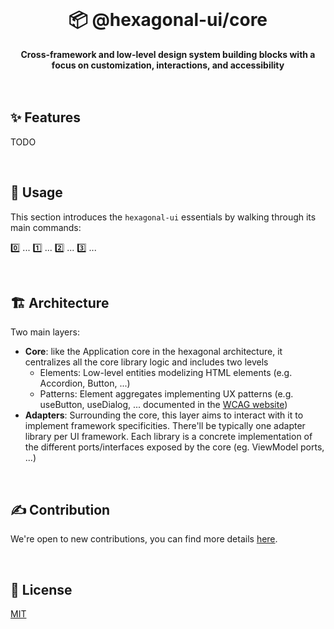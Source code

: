 <br>
<div align="center">
    <h1>📦 @hexagonal-ui/core</h1>
    <strong>Cross-framework and low-level design system building blocks with a focus on customization, interactions, and accessibility</strong>
</div>
<br>
<br>

## ✨ Features

TODO

<br>

## 🚀 Usage

This section introduces the `hexagonal-ui` essentials by walking through its main commands:

0️⃣ ...
1️⃣ ...
2️⃣ ...
3️⃣ ...

<br>

## 🏗️ Architecture

Two main layers:

-   **Core**: like the Application core in the hexagonal architecture, it centralizes all the core library logic and includes two levels
    -   Elements: Low-level entities modelizing HTML elements (e.g. Accordion, Button, ...)
    -   Patterns: Element aggregates implementing UX patterns (e.g. useButton, useDialog, ... documented in the [WCAG website](https://www.w3.org/WAI/ARIA/apg/patterns/))
-   **Adapters**: Surrounding the core, this layer aims to interact with it to implement framework specificities. There'll be typically one adapter library per UI framework. Each library is a concrete implementation of the different ports/interfaces exposed by the core (eg. ViewModel ports, ...)

<br>

## ✍️ Contribution

We're open to new contributions, you can find more details [here](https://github.com/adbayb/hexagonal-ui/blob/main/CONTRIBUTING.md).

<br>

## 📖 License

[MIT](https://github.com/adbayb/hexagonal-ui/blob/main/LICENSE "License MIT")

<br>
